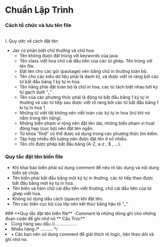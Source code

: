 # Chuẩn Lập Trình
### **Cách tổ chức và lưu tên file**
<br> I. Quy ước về cách đặt tên<br>
- Jav có phân biệt chữ thường và chữ hoa
  <ul>
  <li>Tên không được đặt trùng với keywords của java. </li>
  <li>	Tên class viết hoa chữ cái đầu tiên của các từ ghép. Tên trùng với tên file. </li>
   <li>	Đặt tên cho các gói (package) nên bằng chữ in thường toàn bộ.  </li>
     <li>Tên cho các kiểu dữ liệu phải là danh từ, và được viết rõ ràng bởi các từ bắt đầu bằng 1 ký tự in hoa. </li>
       <li>Tên hằng phải đặt toàn bộ là chữ in hoa, các từ tách biệt nhau bởi ký tự gạch dưới “_” .</li>
         <li>Tên của các phương thức phải là động từ bắt đầu bằng 1 ký tự in thường và các từ tiếp sau được viết rõ ràng bởi các từ bắt đầu bằng 1 kí tự in hoa 1</li>
           <li>Những từ viết tắt không nên viết toàn các ký tự in hoa (trừ khi nó nằm trong tên hằng). </li>
             <li>	Những biến phạm vi rộng nên đặt tên dài, những biến phạm vi hoạt động hẹp (cục bộ) nên đặt tên ngắn.</li>
             <li> Từ khóa “find” có thể được sử dụng trong các phương thức tìm kiếm. </li>
              <li> Tập hợp nhiều đối tượng nên được đặt tên ở số nhiều.</li> 
              <li> 	Tên chỉ được phép bắt đầu bằng (A-Z, a-z , $ , …). </li>
  </ul>
### **Quy tắc đặt tên biến file**
  <ul>
  <li>	Khi khai báo biến phải sử dụng comment để nêu rõ tác dụng và nội dung biến sẽ chứa.</li>
  <li>Tên biến phải bắt đầu bằng một ký tự in thường, các từ tiếp theo được bắt đầu bằng một ký tự in hoa.</li>
  <li>Tên biến và hàm chữ cái đầu tiền viết thường, chữ cái đầu tiên của từ ghép viết hoa.</li>
  <li>Không sử dụng dấu cách (space) khi đặt tên.</li>
  <li>Tên các biến cục bộ của lớp nên kết thúc bằng hậu tố “_”.</li>
  </ul>
  ### **Quy tắc đặt tên biến file**
  -Comment là những dòng ghi chú những đoạn code để ghi nhớ nó
 ** Cấu Trúc**
  <li>Cùng hàng sau dấu //……………… </li>
  <li>Nhiều hàng /* ………. */</li>
  <li>•	Các bạn nên sử dụng comment để giải thích rõ logic, tiện theo dõi và ghi nhớ nó.</li>

  </ul>
